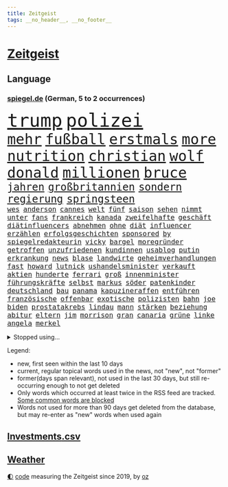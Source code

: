```yaml
---
title: Zeitgeist
tags: __no_header__, __no_footer__
---
```


# [Zeitgeist](https://oliz.io/zeitgeist/)

## Language

<h3><a href="https://www.spiegel.de" target="_blank">spiegel.de</a> (German, 5 to 2 occurrences)</h3>
<p style="font-family:monospace">
<span style="font-size:32pt"><a href="news_links.html#trump" class="current">trump</a></span>
<span style="font-size:32pt"><a href="news_links.html#polizei" class="current">polizei</a></span>
<br>
<span style="font-size:25pt"><a href="news_links.html#mehr" class="current">mehr</a></span>
<span style="font-size:25pt"><a href="news_links.html#fußball" class="current">fußball</a></span>
<span style="font-size:25pt"><a href="news_links.html#erstmals" class="current">erstmals</a></span>
<span style="font-size:25pt"><a href="news_links.html#more" class="new">more</a></span>
<span style="font-size:25pt"><a href="news_links.html#nutrition" class="new">nutrition</a></span>
<span style="font-size:25pt"><a href="news_links.html#christian" class="current">christian</a></span>
<span style="font-size:25pt"><a href="news_links.html#wolf" class="current">wolf</a></span>
<span style="font-size:25pt"><a href="news_links.html#donald" class="current">donald</a></span>
<span style="font-size:25pt"><a href="news_links.html#millionen" class="current">millionen</a></span>
<span style="font-size:25pt"><a href="news_links.html#bruce" class="current">bruce</a></span>
<br>
<span style="font-size:18pt"><a href="news_links.html#jahren" class="current">jahren</a></span>
<span style="font-size:18pt"><a href="news_links.html#großbritannien" class="current">großbritannien</a></span>
<span style="font-size:18pt"><a href="news_links.html#sondern" class="current">sondern</a></span>
<span style="font-size:18pt"><a href="news_links.html#regierung" class="current">regierung</a></span>
<span style="font-size:18pt"><a href="news_links.html#springsteen" class="current">springsteen</a></span>
<br>
<span style="font-size:12pt"><a href="news_links.html#wes" class="new">wes</a></span>
<span style="font-size:12pt"><a href="news_links.html#anderson" class="new">anderson</a></span>
<span style="font-size:12pt"><a href="news_links.html#cannes" class="current">cannes</a></span>
<span style="font-size:12pt"><a href="news_links.html#welt" class="current">welt</a></span>
<span style="font-size:12pt"><a href="news_links.html#fünf" class="current">fünf</a></span>
<span style="font-size:12pt"><a href="news_links.html#saison" class="current">saison</a></span>
<span style="font-size:12pt"><a href="news_links.html#sehen" class="current">sehen</a></span>
<span style="font-size:12pt"><a href="news_links.html#nimmt" class="current">nimmt</a></span>
<span style="font-size:12pt"><a href="news_links.html#unter" class="current">unter</a></span>
<span style="font-size:12pt"><a href="news_links.html#fans" class="current">fans</a></span>
<span style="font-size:12pt"><a href="news_links.html#frankreich" class="current">frankreich</a></span>
<span style="font-size:12pt"><a href="news_links.html#kanada" class="current">kanada</a></span>
<span style="font-size:12pt"><a href="news_links.html#zweifelhafte" class="current">zweifelhafte</a></span>
<span style="font-size:12pt"><a href="news_links.html#geschäft" class="current">geschäft</a></span>
<span style="font-size:12pt"><a href="news_links.html#diätinfluencers" class="new">diätinfluencers</a></span>
<span style="font-size:12pt"><a href="news_links.html#abnehmen" class="current">abnehmen</a></span>
<span style="font-size:12pt"><a href="news_links.html#ohne" class="current">ohne</a></span>
<span style="font-size:12pt"><a href="news_links.html#diät" class="current">diät</a></span>
<span style="font-size:12pt"><a href="news_links.html#influencer" class="current">influencer</a></span>
<span style="font-size:12pt"><a href="news_links.html#erzählen" class="current">erzählen</a></span>
<span style="font-size:12pt"><a href="news_links.html#erfolgsgeschichten" class="new">erfolgsgeschichten</a></span>
<span style="font-size:12pt"><a href="news_links.html#sponsored" class="new">sponsored</a></span>
<span style="font-size:12pt"><a href="news_links.html#by" class="new">by</a></span>
<span style="font-size:12pt"><a href="news_links.html#spiegelredakteurin" class="current">spiegelredakteurin</a></span>
<span style="font-size:12pt"><a href="news_links.html#vicky" class="new">vicky</a></span>
<span style="font-size:12pt"><a href="news_links.html#bargel" class="new">bargel</a></span>
<span style="font-size:12pt"><a href="news_links.html#moregründer" class="current">moregründer</a></span>
<span style="font-size:12pt"><a href="news_links.html#getroffen" class="current">getroffen</a></span>
<span style="font-size:12pt"><a href="news_links.html#unzufriedenen" class="new">unzufriedenen</a></span>
<span style="font-size:12pt"><a href="news_links.html#kundinnen" class="new">kundinnen</a></span>
<span style="font-size:12pt"><a href="news_links.html#usablog" class="current">usablog</a></span>
<span style="font-size:12pt"><a href="news_links.html#putin" class="current">putin</a></span>
<span style="font-size:12pt"><a href="news_links.html#erkrankung" class="current">erkrankung</a></span>
<span style="font-size:12pt"><a href="news_links.html#news" class="current">news</a></span>
<span style="font-size:12pt"><a href="news_links.html#blase" class="new">blase</a></span>
<span style="font-size:12pt"><a href="news_links.html#landwirte" class="current">landwirte</a></span>
<span style="font-size:12pt"><a href="news_links.html#geheimverhandlungen" class="new">geheimverhandlungen</a></span>
<span style="font-size:12pt"><a href="news_links.html#fast" class="current">fast</a></span>
<span style="font-size:12pt"><a href="news_links.html#howard" class="current">howard</a></span>
<span style="font-size:12pt"><a href="news_links.html#lutnick" class="current">lutnick</a></span>
<span style="font-size:12pt"><a href="news_links.html#ushandelsminister" class="current">ushandelsminister</a></span>
<span style="font-size:12pt"><a href="news_links.html#verkauft" class="current">verkauft</a></span>
<span style="font-size:12pt"><a href="news_links.html#aktien" class="current">aktien</a></span>
<span style="font-size:12pt"><a href="news_links.html#hunderte" class="current">hunderte</a></span>
<span style="font-size:12pt"><a href="news_links.html#ferrari" class="current">ferrari</a></span>
<span style="font-size:12pt"><a href="news_links.html#groß" class="current">groß</a></span>
<span style="font-size:12pt"><a href="news_links.html#innenminister" class="current">innenminister</a></span>
<span style="font-size:12pt"><a href="news_links.html#führungskräfte" class="current">führungskräfte</a></span>
<span style="font-size:12pt"><a href="news_links.html#selbst" class="current">selbst</a></span>
<span style="font-size:12pt"><a href="news_links.html#markus" class="current">markus</a></span>
<span style="font-size:12pt"><a href="news_links.html#söder" class="current">söder</a></span>
<span style="font-size:12pt"><a href="news_links.html#patenkinder" class="new">patenkinder</a></span>
<span style="font-size:12pt"><a href="news_links.html#deutschland" class="current">deutschland</a></span>
<span style="font-size:12pt"><a href="news_links.html#bau" class="current">bau</a></span>
<span style="font-size:12pt"><a href="news_links.html#panama" class="current">panama</a></span>
<span style="font-size:12pt"><a href="news_links.html#kapuzineraffen" class="new">kapuzineraffen</a></span>
<span style="font-size:12pt"><a href="news_links.html#entführen" class="new">entführen</a></span>
<span style="font-size:12pt"><a href="news_links.html#französische" class="current">französische</a></span>
<span style="font-size:12pt"><a href="news_links.html#offenbar" class="current">offenbar</a></span>
<span style="font-size:12pt"><a href="news_links.html#exotische" class="new">exotische</a></span>
<span style="font-size:12pt"><a href="news_links.html#polizisten" class="current">polizisten</a></span>
<span style="font-size:12pt"><a href="news_links.html#bahn" class="current">bahn</a></span>
<span style="font-size:12pt"><a href="news_links.html#joe" class="current">joe</a></span>
<span style="font-size:12pt"><a href="news_links.html#biden" class="current">biden</a></span>
<span style="font-size:12pt"><a href="news_links.html#prostatakrebs" class="new">prostatakrebs</a></span>
<span style="font-size:12pt"><a href="news_links.html#lindau" class="current">lindau</a></span>
<span style="font-size:12pt"><a href="news_links.html#mann" class="current">mann</a></span>
<span style="font-size:12pt"><a href="news_links.html#stärken" class="current">stärken</a></span>
<span style="font-size:12pt"><a href="news_links.html#beziehung" class="current">beziehung</a></span>
<span style="font-size:12pt"><a href="news_links.html#abitur" class="current">abitur</a></span>
<span style="font-size:12pt"><a href="news_links.html#eltern" class="current">eltern</a></span>
<span style="font-size:12pt"><a href="news_links.html#jim" class="new">jim</a></span>
<span style="font-size:12pt"><a href="news_links.html#morrison" class="new">morrison</a></span>
<span style="font-size:12pt"><a href="news_links.html#gran" class="current">gran</a></span>
<span style="font-size:12pt"><a href="news_links.html#canaria" class="current">canaria</a></span>
<span style="font-size:12pt"><a href="news_links.html#grüne" class="current">grüne</a></span>
<span style="font-size:12pt"><a href="news_links.html#linke" class="current">linke</a></span>
<span style="font-size:12pt"><a href="news_links.html#angela" class="current">angela</a></span>
<span style="font-size:12pt"><a href="news_links.html#merkel" class="current">merkel</a></span>
</p>
<details>
<summary>Stopped using...</summary>
<p class="former" style="font-size:12pt">
belarus(1670) festnahmen(1670) wirkte(1670) daten(1669) einzelne(1669) evakuiert(1669) software(1669) vorsitzende(1669) alpen(1668) aufnahmen(1668) cdupolitiker(1668) terroristen(1668) übersicht(1668) alexej(1667) nawalny(1667) vielerorts(1667) angeklagte(1666) ausschreitungen(1666) bücher(1666) erlassen(1666) klaren(1666) stimmt(1666) studierenden(1666) welle(1666) jury(1665) liste(1665) riss(1665) verklagt(1665) eingereicht(1664) erfasst(1664) for(1664) gerüchte(1664) konfrontiert(1664) krankenhäuser(1664) liverpool(1664) minute(1664) myanmar(1664) spdpolitiker(1664) winter(1664) blockieren(1663) daraufhin(1663) diskutieren(1663) kämpfe(1663) meldete(1663) anleger(1662) vergewaltigung(1662) eis(1661) tempo(1661) bull(1660) erhielt(1660) geräte(1660) gezogen(1660) jedenfalls(1660) red(1660) ton(1660) tötete(1660) ungarns(1660) viktor(1660) 27(1659) belgien(1659) besonderen(1659) 300(1658) hund(1658) illegalen(1658) reporter(1658) verlängert(1658) härter(1657) springt(1657) kochen(1656) produzieren(1656) wochenlang(1656) anwälte(1654) versuchte(1654) verbände(1653) gefragt(1652) traum(1652) schuss(1651) taiwan(1651) büro(1650) änderungen(1650) mehrerer(1648) berät(1647) gesetze(1647) schnellen(1647) tatverdächtigen(1647) drogen(1646) heftiger(1645) vorgestellt(1645) münster(1642) angehörige(1641) jürgen(1641) zurückgegangen(1641) hoffnungen(1638) öffentliche(1638) ausrüstung(1637) bundesverfassungsgericht(1637) äußerte(1636) rang(1633) pleite(1632) thüringer(1629) iranischen(1628) einkommen(1627) fehlende(1627) flug(1618) kontert(1618) energie(1616) entspannt(1613) erhebliche(1612) lehrerin(1540) zentralbank(1415) verdi(1405) auswärtige(1404) erfolgreichste(1370) kameras(1360) musks(1357) nachmittag(1327) ice(1296) airlines(1263) fußballs(1256) kompromiss(1242) diskussionen(1240) bat(1223) erschwert(1223) hinzu(1208) überwachung(1203) ring(1202) hauptbahnhof(1201) krebs(1198) stabil(1149) günstiger(1129) überlebenden(1117) gewerkschaften(1115) antisemitische(1105) aufeinander(1096) prominenten(1080) viral(1080) weltverband(1080) israelis(1079) sinne(1075) computer(1074) chefs(1064) iii(1058) stärksten(1057) älter(1046) schwächelt(1027) erlegen(1025) äußerst(1005) tode(1004) studentin(998) raten(997) hoffnungsträger(991) angeblicher(969) kündigung(969) eingreifen(967) gerechtfertigt(965) branchen(954) emissionen(948) versehen(936) aktivist(931) großeinsatz(930) parolen(926) mitarbeitern(910) billigt(905) verbrenner(889) deutschlandticket(887) fenster(885) gedroht(884) reisende(882) wechselte(880) wein(872) muster(871) heimische(853) vorfälle(843) marode(828) weimar(824) 5000(821) ausgerufen(819) lauf(815) jäger(811) duisburg(783) ankommen(779) hollywoodstar(774) schließung(763) kleinflugzeug(751) staatsbürger(744) kolleginnen(738) fisch(737) schief(725) diebstahl(724) berühmtesten(721) gehandelt(709) sächsischen(694) luftangriffen(693) awards(675) langjährigen(673) quellen(673) warnungen(664) sicherheitsmaßnahmen(651) militärisch(650) palästinensische(646) nächster(643) schönste(641) argentiniens(636) sichergestellt(626) anzeige(625) völkermord(624) negative(621) körperliche(617) franziska(609) javier(607) harald(605) weitet(602) vorgang(601) onkel(600) jüdischen(589) oppositionspolitiker(587) verfolgte(584) singen(581) versuche(563) sitz(562) rafah(542) haken(530) stellten(528) franzose(526) bett(518) oscarpreisträgerin(511) robbie(505) heimischen(502) stoffe(501) abgeordneter(499) falle(497) 125(496) finanziellen(493) viertelfinale(493) you(486) on(483) toni(480) erziehung(472) barack(471) hollywoods(470) format(469) gleichberechtigung(469) seoul(469) rast(468) gesundheitszustand(466) erfolgreichen(465) vorbereiten(464) bestürzt(458) gegensteuern(457) lamar(453) manipulation(452) erobert(451) go(449) great(449) karriereende(448) verdächtiger(448) jena(439) trick(438) auslösen(436) schwerverletzte(433) kehl(432) pferde(431) 74(430) frühe(428) wütet(425) sarah(423) stewart(422) dortmunds(421) sophia(419) georg(416) superstars(416) erfolgreicher(411) dürfe(409) haiti(408) techmilliardär(404) altersvorsorge(403) award(403) dominierte(401) augenhöhe(398) 20jähriger(396) rekonstruieren(396) strafzölle(394) ruhrgebiet(393) km/h(392) zusätzlichen(391) schweine(389) elefanten(388) statistische(384) fußballbund(383) boykottieren(382) lebenslanger(381) bräuchte(378) breitet(377) jahrhunderts(376) hunderttausenden(372) technischen(372) publikums(368) bahnstrecke(367) amtsgericht(364) kommentare(363) parkplatz(362) meinungsfreiheit(361) flüchtlingslager(359) landeten(358) erlebten(357) komme(351) automaten(350) bande(350) forschenden(350) gewusst(348) ignorieren(347) organisiert(346) spielerinnen(346) kendrick(345) ständigen(337) tausendfach(335) illegaler(331) kurswechsel(331) kompany(329) laufbahn(325) ordnete(324) verwaltungsgericht(324) umgebung(323) unzufrieden(320) hartnäckig(319) kreative(319) lösungen(318) staatsbürgerschaft(318) funk(315) reichste(314) back(312) beschleunigt(312) 24jähriger(311) durchaus(311) diesel(310) berührt(309) gelebt(309) extremen(307) erlebnis(306) eingebrochen(305) peinlich(302) music(301) zeichnen(301) fitnessstudio(300) auftritten(299) wahrscheinlicher(298) financial(297) abriss(296) baseball(294) rico(292) 41(291) erkrankungen(290) siebte(285) steuert(285) schwedische(283) rebellion(281) pennsylvania(280) tony(280) geurteilt(275) nicolas(275) öffentlicher(275) lockt(274) ordnen(274) cdumann(272) nähert(270) leichenfund(269) skepsis(268) versinkt(268) britin(267) austausch(265) nächstes(265) vorgegangen(265) uspolitik(263) thesen(262) 29jährige(261) eisbären(261) jones(261) schwerin(261) wagte(260) möglichem(259) siedler(256) hergestellt(254) liveblog(252) dax(250) verweis(250) wahrgenommen(250) frauenrechte(249) eingeschlossen(247) poesie(246) registrieren(246) globaler(244) medikamenten(244) nutzerinnen(244) rose(243) verwandelt(241) absender(240) strafmaß(240) sternekoch(238) öltanker(234) 55(233) entfernung(233) kurzerhand(233) warb(233) teller(232) gelangen(231) speziellen(230) inflationsrate(229) mönchengladbach(229) bundesrichter(228) überwacht(228) einnahmen(227) washingtons(227) notwendig(226) bastelt(225) grundsätzlich(225) dreieinhalb(224) erwägen(224) prominenter(224) bernhard(223) schätzen(223) 98(221) staatliche(221) fünftel(220) wirtschaftlichen(220) betrag(219) 37jähriger(218) diktatur(217) dokumenten(217) schnee(217) grundschulen(216) katastrophal(215) prangert(213) verwandten(213) mängel(212) schlugen(212) ehrgeiz(210) saturday(210) trendsport(210) usgeschäft(210) wortwahl(210) zunahme(210) bundespräsidenten(208) dauer(208) einfamilienhaus(208) gemeinde(207) rettungswagen(207) unterschiedliche(207) filmbranche(206) vogel(206) heben(205) ängste(205) antónio(204) statements(204) geschadet(203) debattieren(202) zustimmen(202) wucht(200) billiger(198) inhalten(198) ansichten(197) heutzutage(196) stralsund(196) koalitionsgespräche(195) stromausfälle(195) wille(195) facebookkonzern(194) stanley(194) ungeklärt(194) apps(193) ausgeliefert(193) bedrohte(193) büros(193) weltmeisterschaft(192) fortan(191) eingriffe(190) strafzöllen(190) gesetzesänderung(188) kategorie(188) vorstellungen(188) verlängerung(187) zusätzlich(187) weltwirtschaft(186) importe(185) scheiden(185) tageszeit(185) ausgegeben(184) chinesischer(184) heutige(184) reizgas(184) soziologe(183) kontrollieren(181) anfühlt(180) phasen(179) überlegt(179) bürgern(178) forderten(178) koalitionsverhandlungen(176) kompetenz(175) entlastungen(173) gefährdung(173) gregor(173) gysi(173) bröckeln(172) spielerin(172) verleihen(171) ökonom(170) altkanzler(168) luftfahrt(168) 500000(167) sánchez(167) abzug(166) arbeitskosten(166) heimatbesuch(166) inhaltlich(166) nova(166) einnehmen(164) blaupause(163) schuh(163) winden(163) festung(162) puerto(162) siemens(162) wunderbar(162) dubiosen(161) elternhaus(160) ergibt(160) gewannen(160) liz(160) hegen(159) knappen(159) minderheitsregierung(159) therapeuten(159) quoten(158) stärkung(158) gestrichen(157) platzen(157) amerikanern(156) helm(156) bereitschaft(155) berüchtigten(154) rechtsaußenpartei(154) teslafahrer(154) analysieren(153) make(153) verweisen(153) verständigt(152) benedikt(151) verzögerungen(150) brachten(149) raketenangriffe(149) gesteckt(148) 01(147) ergab(147) oscars(147) versicherung(147) genügend(146) voranbringen(146) bergauf(145) fasziniert(145) jobwechsel(145) rechtsstaat(145) verdienst(145) veruntreut(145) vierjähriger(145) entfacht(144) begreifen(143) umzingelt(143) brutto(142) drake(142) motive(142) recherche(142) nachdenken(141) termine(141) alkoholsucht(140) ed(140) sheeran(140) kommunizieren(139) palliativarzt(139) bescheinigt(138) spiegelrecherche(138) tarifkonflikt(138) angefahren(137) beworben(137) handelskriegs(137) oppositionspartei(137) räume(137) unterschriften(137) vergehen(137) augenzeugin(136) bunt(136) costa(136) hongkong(136) keith(136) kellogg(136) pferdesport(135) tauschte(135) unfair(135) co2(134) erschlagen(134) rätselhafte(134) schädlicher(134) totschlags(134) berufen(133) bestandteil(133) faire(133) griechenlands(133) paragraf(133) reichensteuer(133) spotify(133) ted(133) usverfassung(133) absetzen(132) sabotiert(132) durcheinander(131) silvester(131) zwillingstöchter(130) ausfuhr(129) jonas(129) dreh(128) bot(127) gebühr(127) lieferung(127) national(127) 218(126) athletinnen(126) emma(126) fechten(126) levy(126) absetzung(125) beruflichen(125) faktoren(125) fragebogen(125) hilferuf(125) begriffen(124) cduministerpräsident(124) foul(124) freigegeben(124) freiheitsstrafen(124) weigert(124) amateurvideos(123) zivilschutz(123) bauern(122) erstmal(121) füllen(121) geruch(121) parteichefs(121) souveränität(121) sportliche(121) wähnt(121) grünes(120) unvermittelt(120) vorsorge(120) 15jährige(119) aufzuholen(119) causa(119) einsetzt(119) angestiegen(118) aufenthalt(118) diagnostiziert(118) stattgefunden(118) unabhängiger(118) durchsuchung(117) konsumenten(117) eskalierte(116) press(116) zentraler(116) palästinensischen(115) süßigkeiten(115) adler(114) betonen(114) zweifelhaften(114) unterhändler(113) bewerbungen(112) regulären(112) absehbar(111) gruß(111) jean(111) millionensumme(111) reuters(111) versehentlich(111) zugticket(110) entmachtung(109) gewässern(109) medaille(109) zahlte(109) chase(108) geboten(108) algorithmus(107) beschämend(106) festen(106) ruder(106) unverletzt(106) erweitern(105) sammler(105) schal(105) wandelt(105) einigt(104) jene(104) katastrophalen(104) kaufkraft(104) lahm(104) einschüchtern(103) elisabeth(103) gegnerin(103) szenario(103) entziehen(102) kartellamt(102) nsu(102) wache(101) überlebten(101) gesellschaften(100) premierministerin(100) tödliches(100) wüten(100) datenschutz(99) faktenchecks(99) jahrelangen(99) mütterrente(99) träume(99) zweites(99) heidelberg(98) angelehnt(97) kleineren(97) umfragetief(97) vereinzelt(97) gift(96) ken(96) niedrige(96) spdlinke(96) absatz(95) busfahrer(95) schlussphase(95) aktienkurse(94) blue(94) drohnenangriffe(94) linkenpolitiker(94) origin(94) schwäche(94) winde(94) brutales(93) kasernen(93) datenanalyse(92) liebäugelt(92) lieferanten(92) problematisch(92) waldbränden(92) coparteichef(91) formen(91) gerichtsurteil(91) maroder(91) niedersächsische(91) unfallursache(91) vergewaltiger(91) diego(90) gedenkfeier(90) gereizt(90) impfstoffs(90) kroatien(90) old(90) ratgeber(90) trafford(90) unterbinden(90) vergessenheit(90) berge(89) fußgänger(89) schaible(89) wirtschaftlich(89) beleidigend(88) dwd(88) professur(88) weiterfahrt(88) zutritt(88) bayernspieler(87) büchern(87) hubschraubers(87) konsequenz(87) perlen(87) sammelten(87) stattet(87) ernennung(86) exoplaneten(86) fifapräsident(86) kulturhauptstadt(86) twitter(86) verwechselt(86) 90jährige(85) bügelt(85) herzinfarkte(85) irre(85) lawine(85) pädokriminelle(85) afghanen(84) eingerichtet(84) quatsch(84) ssv(84) topteam(84) ubahnhof(84) mustafa(83) stephan(83) whitney(83) erlaubte(82) irrtümlich(82) migrantinnen(82) palästina(82) soldatinnen(82) verringern(82) heilen(81) ju(81) markiert(81) umzusetzen(81) verblasst(81) verbrauch(81) verfügt(81) bahngesellschaft(80) erdoğanregierung(80) gucken(80) handelspartner(80) kz(80) sefe(80) wirtschaftspolitisch(80) aschaffenburg(79) hausaufgaben(79) strafgesetzbuch(79) versetzen(79) alpinistin(78) aschaffenburger(78) exklub(78) netto(78) schrecklichen(78) beunruhigend(77) boomer(77) kinderwunsch(77) teslaautos(77) veranlasst(77) zugunglück(77) abpfiff(76) academy(76) feststellt(76) inhaftierter(76) pflegende(76) sand(76) schärfe(76) einkommenssteuer(75) ag(74) aktienkurs(74) come(74) dachgeschoss(74) deliverance(74) großaufgebot(74) kingdom(74) louvre(74) witkoff(74) aufgeschreckt(73) episode(73) füßen(73) meyers(73) miniatur(73) salvadors(73) schießerei(73) zollstreit(73) durchgesickert(72) festgelegt(72) geschlechter(72) leni(72) negativrekord(72) spielberg(72) witzfigur(72) blanchett(71) cate(71) raketenangriff(71) rassistisch(71) ussondergesandte(71) adipositas(70) entscheidendes(70) istanbuls(70) k(70) kritikern(70) lehnen(70) wohlstand(70) ähnlichkeiten(70) angestrebten(69) blockierte(69) erzürnt(69) harrison(69) hörsaal(69) waffensysteme(69) wohnheim(69) eingehen(68) entfernten(68) hohem(68) marion(68) massenproteste(68) pech(68) edeka(67) fdpvorsitzende(67) frühling(67) gegenzöllen(67) koalitionäre(67) krebsdiagnose(67) rosenbach(67) turnierserie(67) wassermassen(67) haie(66) komm(66) lebenstraum(66) polizeigewahrsam(66) saniert(66) zögert(66) demonstrative(65) klargestellt(65) wesen(65) absprung(64) bürgerpflicht(64) gemisch(64) gesundheitlichen(64) verkehrschaos(64) vorläufiges(64) bamberg(63) bundesfinanzhof(63) heißer(63) louvredirektorin(63) reisten(63) zolldrohungen(63) ap(62) dopingfall(62) fahrzeugen(62) frédéric(62) kreativität(62) schöpfen(62) sportlicher(62) streik(62) vorausgesetzt(62) wirkstoff(62) baseballstar(61) intelligent(61) legislaturperiode(61) monty(61) professorin(61) streamer(61) 73jähriger(60) bombardierung(60) empowerment(60) enthält(60) klarer(60) kollabiert(60) normalisierung(60) patzt(60) bayerischer(59) freestylechessturnier(59) hinspiel(59) modemarken(59) rettungsarbeiten(59) riefenstahl(59) verfassungskrise(59) verglich(59) 51(58) interessenkonflikt(58) jährt(58) rechtfertigte(58) zombieserie(58) ausgeht(57) deckmantel(57) frühstückt(57) hanna(57) lahav(57) lieferketten(57) shapira(57) taktik(57) verwalten(57) arg(56) felsen(56) kommilitonen(56) organspender(56) tee(56) titelkampf(56) unnötig(56) vergab(56) wera(56) überträgt(56) adrenalinkick(55) anbietet(55) corinna(55) folgenschweren(55) lichtjahren(55) lotus(55) mitch(55) topeak(55) assassin’s(54) creed(54) quadrat(54) river(54) spiegeltalk(54) 38jährigen(53) definiert(53) ftc(53) klauten(53) maine(53) schlachtfeld(53) widerstands(53) wochenlanger(53) zweck(53) humanoide(52) neuerlichen(52) präzedenzfall(52) rugby(52) änderten(52) anteilnahme(51) dokumentarfilm(51) franca(51) lehfeldt(51) monaco(51) verfall(51) bundestagsmandat(50) häufigste(50) influencern(50) selbstverständlich(50) spielball(50) stolze(50) trainingszwecken(50) umgekehrt(50) 71jährige(49) bundeskartellamt(49) clevere(49) impulse(49) mehrheiten(49) ansatz(48) attraktiv(48) gerichtet(48) grausame(48) bahrain(47) lauren(47) raser(47) sozialpolitik(47) täuschen(47) umstritten(47) ungerecht(47) viruserkrankung(47) wahlschlappe(47) wiederaufnahme(47) 56(46) banal(46) einflüsterer(46) kriegsgebiet(46) muslime(46) senkung(46) 1400(45) aimee(45) aufgebraucht(45) geht’s(45) randfiguren(45) täuschung(45) unwetter(45) vorigen(45) how(44) partynacht(44) senatorin(44) weitergeben(44) zunutze(44) brachen(43) milliardenwert(43) schifffahrt(43) unangemessen(43) again(42) behördenangaben(42) roberto(42) vin(42) bluse(41) burgtheater(41) entführer(41) familienalltag(41) heuferumlauf(41) joko(41) klaas(41) luftpumpen(41) nochaußenministerin(41) ramadan(41) schiebt(41) schwule(41) winterscheidt(41) molotowcocktails(40) zivilbevölkerung(40) bäckerei(39) fremde(39) kinderärztin(39) mitgeprägt(39) verabreden(39) verarbeitet(39) verkneifen(39) ausgestellt(38) begehen(38) handelsministerium(38) kristi(38) noem(38) taumelte(38) überqueren(38) übertreffen(38) elfjährigen(37) heiner(37) heming(37) regierungskoalition(37) willis(37) argumentiert(36) durchbrochen(36) geldern(36) gigantischen(36) glückwünsche(36) lockten(36) sicherheitsrisiko(36) 67jährige(35) akkubetriebene(35) archäologen(35) gekippt(35) labor(35) netflixshow(35) vermisstem(35) winfried(35) abgrunds(34) foulelfmeter(34) fußstapfen(34) geschlechterunterschiede(34) linse(34) meistens(34) schürt(34) totschlag(34) verfassungsgericht(34) bundesrechnungshof(33) bundesstraße(33) connor(33) fuck(33) nieren(33) toskana(33) unerwünscht(33) anzubieten(32) beseitigen(32) bewaffnet(32) dichtgemacht(32) hochwasser(32) kühlem(32) landesflagge(32) niedersachsens(32) wandern(32) zeugnis(32) zollkonflikt(32) autorennen(31) gegenwind(31) josh(31) klafft(31) regenfälle(31) shadows(31) skoda(31) stieftochter(31) zerbrochen(31) škoda(31) aggressive(30) ausländerbehörde(30) auszahlen(30) erneutes(30) humanitären(30) walter(30) gynäkologe(29) maradona(29) melinda(29) zuordnen(29) ölpreise(29) amtliche(28) camilla(28) diskothek(28) klasse(28) priorität(28) prozesses(28) rechtswidrige(28) schüren(28) stützpunkte(28) zahlten(28) begleiten(27) sprünge(27) verleumdungsklage(27) wassermangel(27) affen(26) arme(26) bauzeit(26) einreisen(26) einstimmig(26) memoiren(26) mitternacht(26) übernahmen(26) ernste(25) klinge(25) tiktokvideos(25) bahnfahren(24) blödsinn(24) einreisegenehmigung(24) eta(24) lou(24) sicherheitsgründen(24) wood(24) bernie(23) dorn(23) eingeknickt(23) höherer(23) lichtjahre(23) 145(22) bauarbeiter(22) db(22) drohnenkrieg(22) irrtum(22) usprodukte(22) ussondergesandter(22) 16jährigen(21) exfrau(21) photo(21) puncto(21) sogenanntes(21) verteidigte(21) weigerte(21) beschlagnahmen(20) coolness(20) highlight(20) kappe(20) kiloweise(20) menschheit(20) pistolen(20) verunsichern(20) wirtschaftlicher(20) abschiebeflüge(19) drogenkriminalität(19) erleichterungen(19) geschwister(19) professionelle(19) salah(19) schliche(19) tweet(19) warnhinweis(19) glänzt(18) israeli(18) migrant(18) schluckt(18) schränken(18) valley(18) verschwanden(18) vertrieben(18) willkommen(18) zulassen(18) bösen(17) erklärungsnot(17) fastenbrechen(17) weltberühmt(17) arabischer(16) diskret(16) fördergelder(16) hochzeitsfeier(16) schreckliche(16) stätten(16) unterricht(16) a100(15) autobahnbrücke(15) evakuieren(15) geister(15) irritationen(15) versank(15) zunehmender(15) gletscher(14) luftschlägen(14) oppositionschef(14) slowenische(14) verkehrssünder(14) özel(14) bildungsministerium(13) bogota(13) nussknacker(13) paramilitärischen(13) sechsjährige(13) spiegelspitzengespräch(13) stürzten(13) 144(12) bodyguard(12) hasan(12) kraftwerke(12) landwirt(12) opferzahl(12) rabiate(12) reduziert(12) römischen(12) streitpunkte(12) ausgewählten(11) nützliche(11) widerrufen(11)
</p>
</details>
<p>Legend:
<ul>
<li><span class="new">new</span>, first seen within the last 10 days</li>
<li><span class="current">current</span>, regular topical words used in the news, not "new", not "former"</li>
<li><span class="former">former(days span relevant)</span>, not used in the last 30 days, but still re-occurring enough to not get deleted</li>
<li>Only words which occurred at least twice in the RSS feed are tracked. <a href="language/filters.py">Some common words are blocked</a></li>
<li>Words not used for more than 90 days get deleted from the database, but may re-enter as "new" words when used again</li>
</ul>
</p>

## [Investments](investments.html)[.csv](investments.csv)

## [Weather](weather.html)

<footer>
<a href="javascript:toggleTheme()" class="nav">🌓</a>
<a href="https://github.com/ooz/zeitgeist">code</a> measuring the Zeitgeist since 2019, by <a href="https://oliz.io">oz</a>
</footer>
